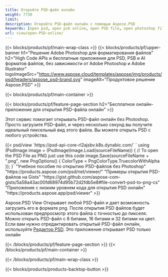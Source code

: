 ```yaml
---
title: Откройте PSD-файл онлайн
weight: 7730
limit: 
description: Откройте PSD-файл онлайн с помощью Aspose.PSD
keywords: [open psd, open psb online, open PSD file, open photoshop file, preview psd]
url: view/open-PSD-online/
---
```


{{< blocks/products/pf/main-wrap-class >}}
{{< blocks/products/pf/upper-banner h1="Решение Adobe Photoshop для форматирования файлов" h2="High Code APIs и бесплатные приложения для PSD, PSB и AI форматов файлов, без зависимости от Adobe Photoshop и Adobe Illustrator" logoImageSrc="https://www.aspose.cloud/templates/aspose/img/products/psd/headers/aspose_psd-brand.svg" imageAlt="Продуктовое решение Aspose.PSD" >}}

{{< blocks/products/pf/main-container >}}

{{< blocks/products/pf/feature-page-section h2="Бесплатное онлайн-приложение для открытия PSD-файла онлайн" >}}
<p>Этот сервис помогает открывать PSD-файл онлайн без Photoshop. Просто загрузите PSD-файл, и через несколько секунд вы получите идеальный пиксельный вид этого файла. Вы можете открыть PSD с любого устройства.</p>
{{< psd/view `https://psd-api-core-rl2ajsbv.k8s.dynabic.com/` 
`    using (PsdImage image = (PsdImage)Image.Load(sourceFileName))
    {
	    // To open the PSD File as PNG just use this code
        image.Save(sourceFileName + ".png",  new PngOptions() {  ColorType = PngColorType.TruecolorWithAlpha });
    }` "Учебное пособие по открытию PSD-файлов без Photoshop" "https://products.aspose.com/psd/net/viewer/" "Примеры открытия PSD-файлов на Gists" "https://gist.github.com/aspose-com-gists/5a58a43ac00fd68974d95b72d2fdb5e8#file-convert-psd-to-png-cs" "Приложение с низким уровнем кода для открытия PSD онлайн" "https://products.aspose.app/psd/viewer" >}}
<p>Aspose.PSD View Открывает любой PSD-файл и дает возможность загрузить его в формате png. После открытия PSD файлов будет использован предпросмотр этого файла с точностью до пикселя. Можно открыть PSD-файл с 8 битами, 16 битами и 32 битами на цвет. Если вам нужно отредактировать открытый PSD-файл онлайн, используйте <a href="https://products.aspose.app/psd/editor">Редактор PSD</a>. Это приложение открывает PSD только онлайн</p>
{{< /blocks/products/pf/feature-page-section >}}
{{< /blocks/products/pf/main-container >}}


{{< /blocks/products/pf/main-wrap-class >}}

{{< blocks/products/products-backtop-button >}}
